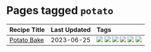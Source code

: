 # Pages tagged `potato`

|Recipe Title|Last Updated|Tags
|:---|:---|:---|
|[Potato Bake](../recipes/potatobake.md)|2023-06-25|[![](https://img.shields.io/badge/tag-baked-6b1fb)](../tags/baked.md) [![](https://img.shields.io/badge/tag-cheesey-f6b493)](../tags/cheesey.md) [![](https://img.shields.io/badge/tag-dairy-af803c)](../tags/dairy.md) [![](https://img.shields.io/badge/tag-potato-b7439e)](../tags/potato.md) [![](https://img.shields.io/badge/tag-savoury-c6d429)](../tags/savoury.md) [![](https://img.shields.io/badge/tag-sides-062ab)](../tags/sides.md)|